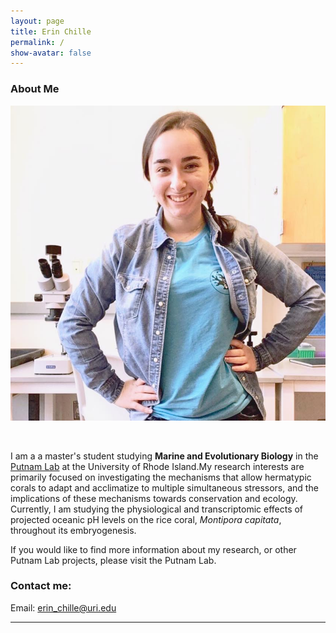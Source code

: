 ```yaml
---
layout: page  
title: Erin Chille  
permalink: /  
show-avatar: false  
---
```


### About Me

![me1](https://raw.githubusercontent.com/echille/echille.github.io/master/img/IMG-2540.JPG) 

&nbsp;

I am a a master's student studying **Marine and Evolutionary Biology** in the [Putnam Lab](http://putnamlab.com/) at the University of Rhode Island.My research interests are primarily focused on investigating the mechanisms that allow hermatypic corals to adapt and acclimatize to multiple simultaneous stressors, and the implications of these mechanisms towards conservation and ecology. Currently, I am studying the physiological and transcriptomic effects of projected oceanic pH levels on the rice coral, *Montipora capitata*, throughout its embryogenesis.

If you would like to find more information about my research, or other Putnam Lab projects, please visit the Putnam Lab.


### Contact me:

Email: [erin_chille@uri.edu](mailto:erin_chille@uri.edu) 


---